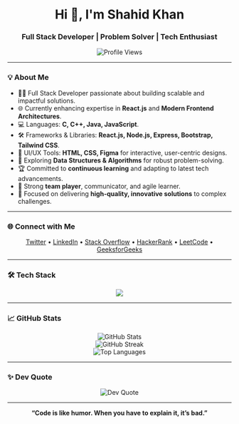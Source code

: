 <h1 align="center">Hi 👋, I'm Shahid Khan</h1>
<h3 align="center">Full Stack Developer | Problem Solver | Tech Enthusiast</h3>

<p align="center">
  <img src="https://komarev.com/ghpvc/?username=vampsdamon&label=Profile%20Views&color=0e75b6&style=flat" alt="Profile Views"/>
</p>

---

### 💡 About Me

- 🧑‍💻 Full Stack Developer passionate about building scalable and impactful solutions.
- 🌐 Currently enhancing expertise in **React.js** and **Modern Frontend Architectures**.
- 💻 Languages: **C, C++, Java, JavaScript**.
- 🛠️ Frameworks & Libraries: **React.js, Node.js, Express, Bootstrap, Tailwind CSS**.
- 🎨 UI/UX Tools: **HTML, CSS, Figma** for interactive, user-centric designs.
- 🔭 Exploring **Data Structures & Algorithms** for robust problem-solving.
- 🏆 Committed to **continuous learning** and adapting to latest tech advancements.
- 🤝 Strong **team player**, communicator, and agile learner.
- 🚀 Focused on delivering **high-quality, innovative solutions** to complex challenges.

---

### 🌐 Connect with Me

<p align="center">
  <a href="https://twitter.com/vampsdamon59922" target="_blank">Twitter</a> •
  <a href="https://linkedin.com/in/md-shahid-khan-1a471b153" target="_blank">LinkedIn</a> •
  <a href="https://stackoverflow.com/users/22066260" target="_blank">Stack Overflow</a> •
  <a href="https://www.hackerrank.com/shahidseran786" target="_blank">HackerRank</a> •
  <a href="https://www.leetcode.com/shahid_vk18" target="_blank">LeetCode</a> •
  <a href="https://auth.geeksforgeeks.org/user/shahidseran786" target="_blank">GeeksforGeeks</a>
</p>

---

### 🛠️ Tech Stack

<p align="center">
  <img src="https://skillicons.dev/icons?i=c,cpp,java,js,html,css,react,nodejs,express,mongodb,mysql,php,bootstrap,tailwind,figma,git,linux" />
</p>

---

### 📈 GitHub Stats

<p align="center">
  <img src="https://github-readme-stats.vercel.app/api?username=vampsDamon&theme=tokyonight&hide_border=false&show_icons=true" alt="GitHub Stats" />
  <br/>
  <img src="https://github-readme-streak-stats.herokuapp.com/?user=vampsDamon&theme=tokyonight&hide_border=false" alt="GitHub Streak" />
  <br/>
  <img src="https://github-readme-stats.vercel.app/api/top-langs/?username=vampsDamon&theme=tokyonight&hide_border=false&layout=compact" alt="Top Languages" />
</p>

---

### ✨ Dev Quote

<p align="center">
  <img src="https://quotes-github-readme.vercel.app/api?type=horizontal&theme=tokyonight" alt="Dev Quote" />
</p>

---

<p align="center">
  <b>“Code is like humor. When you have to explain it, it’s bad.”</b>
</p>
